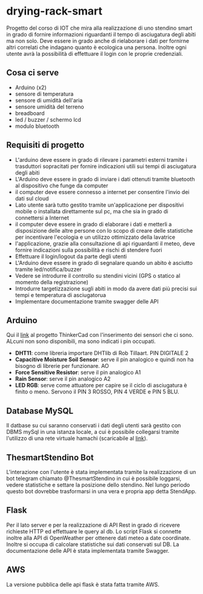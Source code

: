 # drying-rack-smart

Progetto del corso di IOT che mira alla realizzazione di uno stendino smart in grado di fornire informazioni riguardanti il tempo di asciugatura degli abiti ma non solo. Deve essere in grado anche di rielaborare i dati per fornirne altri correlati che indagano quanto è ecologica una persona. Inoltre ogni utente avrà la possibilità di effettuare il login con le proprie credenziali.

## Cosa ci serve
- Arduino (x2)
- sensore di temperatura
- sensore di umidità dell'aria
- sensore umidità del terreno
- breadboard
- led / buzzer / schermo lcd
- modulo bluetooth

## Requisiti di progetto
- L'arduino deve essere in grado di rilevare i parametri esterni tramite i trasduttori sopracitati per fornire indicazioni utili sui tempi di asciugatura degli abiti
- L'Arduino deve essere in grado di inviare i dati ottenuti tramite bluetooth al dispositivo che funge da computer
- il computer deve essere connesso a internet per consentire l'invio dei dati sul cloud
- Lato utente sarà tutto gestito tramite un'applicazione per dispositivi mobile o installata direttamente sul pc, ma che sia in grado di connettersi a Internet
- il computer deve essere in grado di elaborare i dati e metterli a disposizione delle altre persone con lo scopo di creare delle statistiche per incentivare l'ecologia e un utilizzo ottimizzato della lavatrice
- l'applicazione, grazie alla consultazione di api riguardanti il meteo, deve fornire indicazioni sulla possibilità e rischi di stendere fuori
- Effettuare il login/logout da parte degli utenti
- L'Arduino deve essere in grado di segnalare quando un abito è asciutto tramite led/notifica/buzzer
- Vedere se introdurre il controllo su stendini vicini (GPS o statico al momento della registrazione)
- Introdurre targetizzazione sugli abiti in modo da avere dati più precisi sui tempi e temperatura di asciugatorua
- Implementare documentazione tramite swagger delle API

## Arduino

Qui il [link](https://www.tinkercad.com/things/hZl0u94ahFn-drying-rack-smart/editel?sharecode=D3SCMsZ7Jgg0KzsocBVNS1I2N93rQOPSl80nIKx_3Zo) al progetto ThinkerCad con l'inserimento dei sensori che ci sono. ALcuni non sono disponibili, ma sono indicati i pin occupati.

- **DHT11**: come libreria importare DHTlib di Rob Tillaart. PIN DIGITALE 2
- **Capacitive Moisture Soil Sensor**: serve il pin analogico e quindi non ha bisogno di librerie per funzionare. AO
- **Force Sensitive Resistor**: serve il pin analogico A1
- **Rain Sensor**: serve il pin analogico A2
- **LED RGB**: serve come attuatore per capire se il ciclo di asciugatura è finito o meno. Servono il PIN 3 ROSSO, PIN 4 VERDE e PIN 5 BLU.

## Database MySQL
Il datbase su cui saranno conservati i dati degli utenti sarà gestito con DBMS mySql in una istanza locale, a cui è possibile collegarsi tramite l'utilizzo di una rete virtuale hamachi (scaricabile al [link](https://vpn.net/)).

## ThesmartStendino Bot
L'interazione con l'utente è stata implementata tramite la realizzazione di un bot telegram chiamato @ThesmartStendino in cui è possibile loggarsi, vedere statistiche e settare la posizione dello stendino. Nel lungo periodo questo bot dovrebbe trasformarsi in una vera e propria app detta StendApp.

## Flask
Per il lato server e per la realizzazione di API Rest in grado di ricevere richieste HTTP ed effettuare le query al db.
Lo script Flask si connette inoltre alla API di OpenWeather per ottenere dati meteo a date coordinate. Inoltre si occupa di calcolare statistiche sui dati conservati sul DB.
La documentazione delle API è stata implementata tramite Swagger.

## AWS
La versione pubblica delle api flask è stata fatta tramite AWS.
